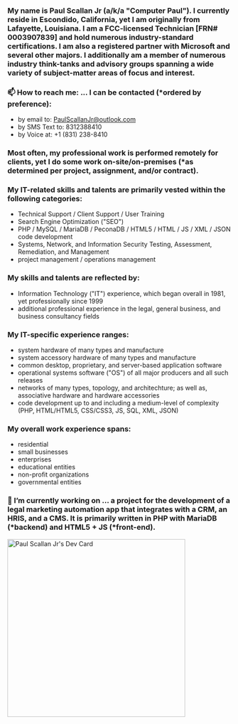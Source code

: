 ### My name is Paul Scallan Jr (a/k/a "Computer Paul").    I currently reside in Escondido, California, yet I am originally from Lafayette, Louisiana.  I am a FCC-licensed Technician [FRN# 0003907839] and hold numerous industry-standard certifications.  I am also a registered partner with Microsoft and several other majors.  I additionally am a member of numerous industry think-tanks and advisory groups spanning a wide variety of subject-matter areas of focus and interest.

### 📫 How to reach me: ... I can be contacted (*ordered by preference):

- by email to:     PaulScallanJr@outlook.com
- by SMS Text to:  8312388410
- by Voice at:     +1 (831) 238-8410

### Most often, my professional work is performed remotely for clients, yet I do some work on-site/on-premises (*as determined per project, assignment, and/or contract).  

### My IT-related skills and talents are primarily vested within the following categories:

- Technical Support / Client Support / User Training  
- Search Engine Optimization ("SEO") 
- PHP / MySQL / MariaDB / PeconaDB / HTML5 / HTML / JS / XML / JSON code development
- Systems, Network, and Information Security Testing, Assessment, Remediation, and Management  
- project management / operations management

### My skills and talents are reflected by: 

- Information Technology ("IT") experience, which began overall in 1981, yet professionally since 1999 
- additional professional experience in the legal, general business, and business consultancy fields  
              
### My IT-specific experience ranges:

- system hardware of many types and manufacture
- system accessory hardware of many types and manufacture
- common desktop, proprietary, and server-based application software
- operational systems software ("OS") of all major producers and all such releases
- networks of many types, topology, and architechture; as well as, associative hardware and hardware accessories
- code development up to and including a medium-level of complexity (PHP, HTML/HTML5, CSS/CSS3, JS, SQL, XML, JSON)
              
### My overall work experience spans:

- residential 
- small businesses
- enterprises
- educational entities
- non-profit organizations
- governmental entities
              
### 🔭 I’m currently working on ... a project for the development of a legal marketing automation app that integrates with a CRM, an HRIS, and a CMS.  It is primarily written in PHP with MariaDB (*backend) and HTML5 + JS (*front-end).

<a href="https://app.daily.dev/paulscallanjr"><img src="https://api.daily.dev/devcards/56a1aac1d9e14334b5e6ffeb4a6ec23c.png?r=f2i" width="400" alt="Paul Scallan Jr's Dev Card"/></a>
